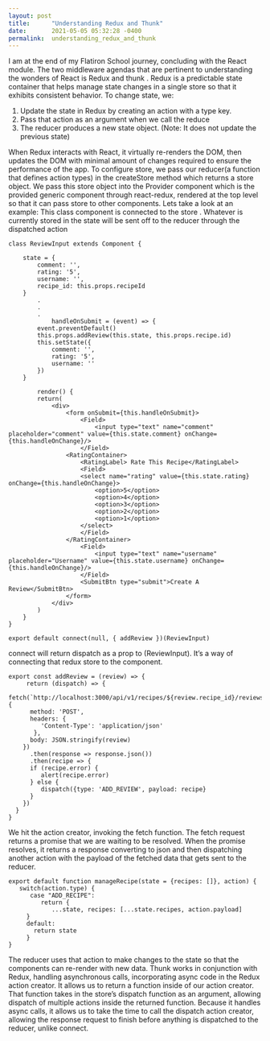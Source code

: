 ```yaml
---
layout: post
title:      "Understanding Redux and Thunk"
date:       2021-05-05 05:32:28 -0400
permalink:  understanding_redux_and_thunk
---
```



I am at the end of my Flatiron School journey, concluding with the React module. The two middleware agendas that are pertinent to understanding the wonders of React is Redux and thunk .
Redux is a predictable state container that helps manage state changes in a single store so that it exhibits consistent behavior. To change state, we:
1. Update the state in Redux by creating an action with a type key.
2. Pass that action as an argument when we call the reduce
3. The reducer produces a new state object. (Note: It does not update the previous state)

When Redux interacts with React, it virtually re-renders the DOM, then updates the DOM with minimal amount of changes required to ensure the performance of the app.
To configure store, we pass our reducer(a function that defines action types) in the createStore method which returns a store object. We pass this store object into the Provider component which is the provided generic component through react-redux, rendered at the top level so that it can pass store to other components.
Lets take a look at an example:
This class component is connected to the store . Whatever is currently stored in the state will be sent off to the reducer through the dispatched action

```
class ReviewInput extends Component {

    state = {
        comment: '',
        rating: '5',
        username: '',
        recipe_id: this.props.recipeId
    }
		.
		.
		.
		    handleOnSubmit = (event) => {
        event.preventDefault()
        this.props.addReview(this.state, this.props.recipe.id)
        this.setState({
            comment: '',
            rating: '5',
            username: ''
        })
    }
		
		render() {
        return(
            <div>
                <form onSubmit={this.handleOnSubmit}>
                    <Field>
                        <input type="text" name="comment" placeholder="comment" value={this.state.comment} onChange={this.handleOnChange}/>
                    </Field>
                <RatingContainer>
                    <RatingLabel> Rate This Recipe</RatingLabel>
                    <Field>
                    <select name="rating" value={this.state.rating} onChange={this.handleOnChange}>
                        <option>5</option>
                        <option>4</option>
                        <option>3</option>
                        <option>2</option>
                        <option>1</option>
                    </select>
                    </Field>
                </RatingContainer>
                    <Field>
                        <input type="text" name="username" placeholder="Username" value={this.state.username} onChange={this.handleOnChange}/>
                    </Field>
                    <SubmitBtn type="submit">Create A Review</SubmitBtn>
                </form>
            </div>
        )
    }
}

export default connect(null, { addReview })(ReviewInput)

```

 

connect will return dispatch as a prop to (ReviewInput). It’s a way of connecting that redux store to the component.

```
export const addReview = (review) => {
     return (dispatch) => {                   
		 fetch(`http://localhost:3000/api/v1/recipes/${review.recipe_id}/reviews`, {
      method: 'POST',
      headers: {
         'Content-Type': 'application/json'
       },
      body: JSON.stringify(review)
    })
      .then(response => response.json())
      .then(recipe => {
      if (recipe.error) {
         alert(recipe.error)
      } else {
         dispatch({type: 'ADD_REVIEW', payload: recipe}
      }
    })
  }
}
```

We hit the action creator, invoking the fetch function. The fetch request returns a promise that we are waiting to be resolved. When the promise resolves, it returns a response converting to json and then dispatching another action with the payload of the fetched data that gets sent to the reducer.

```
export default function manageRecipe(state = {recipes: []}, action) {
   switch(action.type) {
      case "ADD_RECIPE":
         return {
            ...state, recipes: [...state.recipes, action.payload]
     }
     default:
       return state
     }
}
```

The reducer uses that action to make changes to the state so that the components can re-render with new data.
Thunk works in conjunction with Redux, handling asynchronous calls, incorporating async code in the Redux action creator. It allows us to return a function inside of our action creator. That function takes in the store’s dispatch function as an argument, allowing dispatch of multiple actions inside the returned function. Because it handles async calls, it allows us to take the time to call the dispatch action creator, allowing the response request to finish before anything is dispatched to the reducer, unlike connect.
